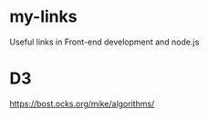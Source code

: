 # my-links
Useful links in Front-end development and node.js

# D3
https://bost.ocks.org/mike/algorithms/
